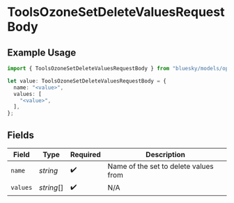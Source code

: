 # ToolsOzoneSetDeleteValuesRequestBody

## Example Usage

```typescript
import { ToolsOzoneSetDeleteValuesRequestBody } from "bluesky/models/operations";

let value: ToolsOzoneSetDeleteValuesRequestBody = {
  name: "<value>",
  values: [
    "<value>",
  ],
};
```

## Fields

| Field                                 | Type                                  | Required                              | Description                           |
| ------------------------------------- | ------------------------------------- | ------------------------------------- | ------------------------------------- |
| `name`                                | *string*                              | :heavy_check_mark:                    | Name of the set to delete values from |
| `values`                              | *string*[]                            | :heavy_check_mark:                    | N/A                                   |